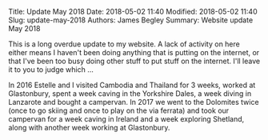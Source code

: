 Title: Update May 2018
Date: 2018-05-02 11:40
Modified: 2018-05-02 11:40
Slug: update-may-2018
Authors: James Begley
Summary: Website update May 2018

This is a long overdue update to my website. A lack of activity on here either means I haven't been doing anything that is putting on the internet, or that I've been too busy doing other stuff to put stuff on the internet. I'll leave it to you to judge which ...

In 2016 Estelle and I visited Cambodia and Thailand for 3 weeks, worked at Glastonbury, spent a week caving in the Yorkshire Dales, a week diving in Lanzarote and bought a campervan. In 2017 we went to the Dolomites twice (once to go skiing and once to play on the via ferrata) and took our campervan for a week caving in Ireland and a week exploring Shetland, along with another week working at Glastonbury.

